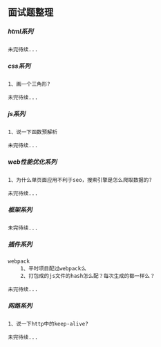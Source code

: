 ## 面试题整理

##### html系列

```
未完待续...
```



##### css系列

```
1、画一个三角形?

未完待续...
```



##### js系列

```
1、说一下函数预解析
	
未完待续...
```



##### web性能优化系列

```
1、为什么单页面应用不利于seo，搜索引擎是怎么爬取数据的?

未完待续...
```



##### 框架系列

```
未完待续...
```



##### 插件系列

```
webpack
	1、平时项目配过webpack么
	2、打包成的js文件的hash怎么配？每次生成的都一样么？
	
未完待续...
```

##### 网路系列

```
1、说一下http中的keep-alive?
	
未完待续...
```


